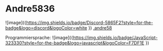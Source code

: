 # Andre5836


![image]({https://img.shields.io/badge/Discord-5865F2?style=for-the-badge&logo=discord&logoColor=white
}) [.andre58](https://discord.com)

Programmiersprache: ![image]({https://img.shields.io/badge/JavaScript-323330?style=for-the-badge&logo=javascript&logoColor=F7DF1E
})
